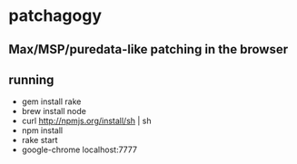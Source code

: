 # patchagogy
## Max/MSP/puredata-like patching in the browser

## running
* gem install rake
* brew install node
* curl http://npmjs.org/install/sh | sh
* npm install
* rake start
* google-chrome localhost:7777
